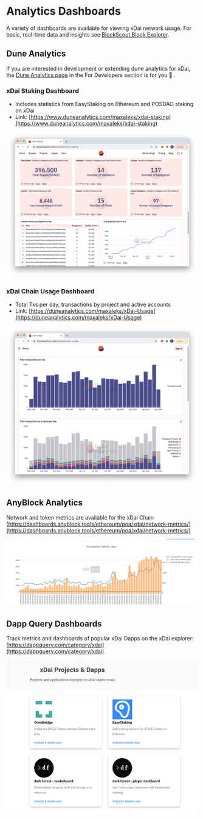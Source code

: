 # Analytics Dashboards

A variety of dashboards are available for viewing xDai network usage. For basic, real-time data and insights see [BlockScout Block Explorer](https://blockscout.com/poa/xdai).

## Dune Analytics

If you are interested in development or extending dune analytics for xDai, the  [Dune Analytics page](../../for-developers/developer-resources/dune-analytics.md) in the For Developers section is for you 🙂 .

### xDai Staking Dashboard

* Includes statistics from EasyStaking on Ethereum and POSDAO staking on xDai
* Link: [https://www.duneanalytics.com/maxaleks/xdai-staking](https://www.duneanalytics.com/maxaleks/xdai-staking)

![](../../.gitbook/assets/posdao-dune.png)

### xDai Chain Usage Dashboard

* Total Txs per day, transactions by project and active accounts
* Link: [https://duneanalytics.com/maxaleks/xDai-Usage](https://duneanalytics.com/maxaleks/xDai-Usage)

![](../../.gitbook/assets/tx-day%20%282%29.png)

## AnyBlock Analytics

Network and token metrics are available for the xDai Chain [https://dashboards.anyblock.tools/ethereum/poa/xdai/network-metrics/](https://dashboards.anyblock.tools/ethereum/poa/xdai/network-metrics/)

![](../../.gitbook/assets/anyblock-analytics.png)

## Dapp Query Dashboards

Track metrics and dashboards of popular xDai Dapps on the xDai explorer: [https://dappquery.com/category/xdai](https://dappquery.com/category/xdai)

![](../../.gitbook/assets/image%20%289%29.png)

